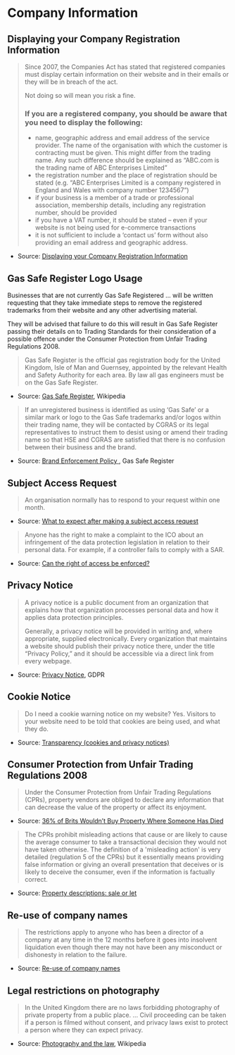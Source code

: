 # Company Information

## Displaying your Company Registration Information

>Since 2007, the Companies Act has stated that registered companies must display certain information on their website and in their emails or they will be in breach of the act.
> 
> Not doing so will mean you risk a fine.
> 
> ### If you are a registered company, you should be aware that you need to display the following:
> 
> * name, geographic address and email address of the service provider. The name of the organisation with which the customer is contracting must be given. This might differ from the trading name. Any such difference should be explained as “ABC.com is the trading name of ABC Enterprises Limited”
> * the registration number and the place of registration should be stated (e.g. “ABC Enterprises Limited is a company registered in England and Wales with company number 1234567”)
> * if your business is a member of a trade or professional association, membership details, including any registration number, should be provided
> * if you have a VAT number, it should be stated – even if your website is not being used for e-commerce transactions
> * it is not sufficient to include a ‘contact us’ form without also providing an email address and geographic address.

* Source: [Displaying your Company Registration Information](https://www.practiceweb.co.uk/knowledge/displaying-company-registration-information/)

## Gas Safe Register Logo Usage

Businesses that are not currently Gas Safe Registered ... will be written requesting that they take immediate steps to remove the registered trademarks from their website and any other advertising material.

They will be advised that failure to do this will result in Gas Safe Register passing their details on to Trading Standards for their consideration of a possible offence under the Consumer Protection from Unfair Trading Regulations 2008.

> Gas Safe Register is the official gas registration body for the United Kingdom, Isle of Man and Guernsey, appointed by the relevant Health and Safety Authority for each area. By law all gas engineers must be on the Gas Safe Register.

* Source: [Gas Safe Register](https://en.wikipedia.org/wiki/Gas_Safe_Register), Wikipedia

> If an unregistered business is identified as using ‘Gas Safe’ or a similar mark or logo to the
  Gas Safe trademarks and/or logos within their trading name, they will be contacted by CGRAS
  or its legal representatives to instruct them to desist using or amend their trading name so that
  HSE and CGRAS are satisfied that there is no confusion between their business and the
  brand. 

* Source: [Brand Enforcement Policy ](https://www.gassaferegister.co.uk/media/2472/p001_bep001-brand-enforcement-policy-v50.pdf), Gas Safe Register

## Subject Access Request

> An organisation normally has to respond to your request within one month.

* Source: [What to expect after making a subject access request](https://ico.org.uk/your-data-matters/your-right-to-get-copies-of-your-data/what-to-expect-after-making-a-subject-access-request/)

> Anyone has the right to make a complaint to the ICO about an infringement of the data protection legislation in relation to their personal data. For example, if a controller fails to comply with a SAR.

* Source: [Can the right of access be enforced?](https://ico.org.uk/for-organisations/guide-to-data-protection/guide-to-the-general-data-protection-regulation-gdpr/right-of-access/can-the-right-of-access-be-enforced/)

## Privacy Notice

> A privacy notice is a public document from an organization that explains how that organization processes personal data and how it applies data protection principles.
>
> Generally, a privacy notice will be provided in writing and, where appropriate, supplied electronically. Every organization that maintains a website should publish their privacy notice there, under the title “Privacy Policy,” and it should be accessible via a direct link from every webpage.

* Source: [Privacy Notice](https://gdpr.eu/privacy-notice/), GDPR

## Cookie Notice

> Do I need a cookie warning notice on my website?
> Yes. Visitors to your website need to be told that cookies are being used, and what they do.

* Source: [Transparency (cookies and privacy notices)](https://ico.org.uk/for-organisations/sme-web-hub/frequently-asked-questions/transparency-cookies-and-privacy-notices/) 

## Consumer Protection from Unfair Trading Regulations 2008

> Under the Consumer Protection from Unfair Trading Regulations (CPRs), property vendors are obliged to declare any information that can decrease the value of the property or affect its enjoyment.
* Source: [36% of Brits Wouldn’t Buy Property Where Someone Has Died](https://www.sellhousefast.uk/blog/36-of-brits-wouldnt-buy-property-where-someone-has-died/)

> The CPRs prohibit misleading actions that cause or are likely to cause the average consumer to take a transactional decision they would not have taken otherwise. The definition of a 'misleading action' is very detailed (regulation 5 of the CPRs) but it essentially means providing false information or giving an overall presentation that deceives or is likely to deceive the consumer, even if the information is factually correct. 
* Source: [Property descriptions: sale or let](https://www.businesscompanion.info/en/quick-guides/services/property-descriptions-sale-or-let)

## Re-use of company names

> The restrictions apply to anyone who has been a director of a company at any time in the 12 months before it goes into insolvent liquidation even though there may not have been any misconduct or dishonesty in relation to the failure.

* Source: [Re-use of company names](https://www.gov.uk/government/publications/re-use-of-company-names/re-use-of-company-names)

## Legal restrictions on photography

> In the United Kingdom there are no laws forbidding photography of private property from a public place. ... Civil proceeding can be taken if a person is filmed without consent, and privacy laws exist to protect a person where they can expect privacy.
* Source: [Photography and the law](https://en.wikipedia.org/wiki/Photography_and_the_law#Photography_and_privacy), Wikipedia
